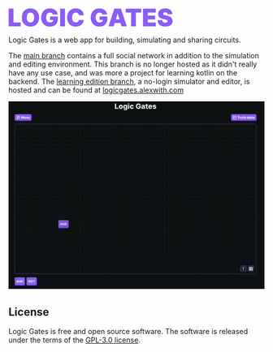 ![Logo](assets/logo.png "Logic Gates")

Logic Gates is a web app for building, simulating and sharing circuits.

The [main branch](https://github.com/alexwith/logic-gates/tree/main) contains a full social network in addition to the simulation and editing environment. This branch is no longer hosted as it didn't really have any use case, and was more a project for learning kotlin on the backend. The [learning edition branch](https://github.com/alexwith/logic-gates/tree/learning-edition), a no-login simulator and editor, is hosted and can be found at [logicgates.alexwith.com](https://logicgates.alexwith.com/)

![Playground preview](assets/preview.gif "Playground Preview")

## License
Logic Gates is free and open source software. The software is released under the terms of the [GPL-3.0 license](https://github.com/alexwith/logic-gates/blob/main/LICENSE).
